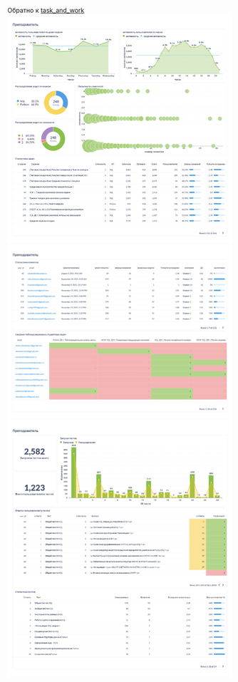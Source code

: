 Обратно к [task_and_work](../../)
![таблица](Преподаватель-1.png)
![таблица](Преподаватель-2.png)
![таблица](Преподаватель-3.png)
